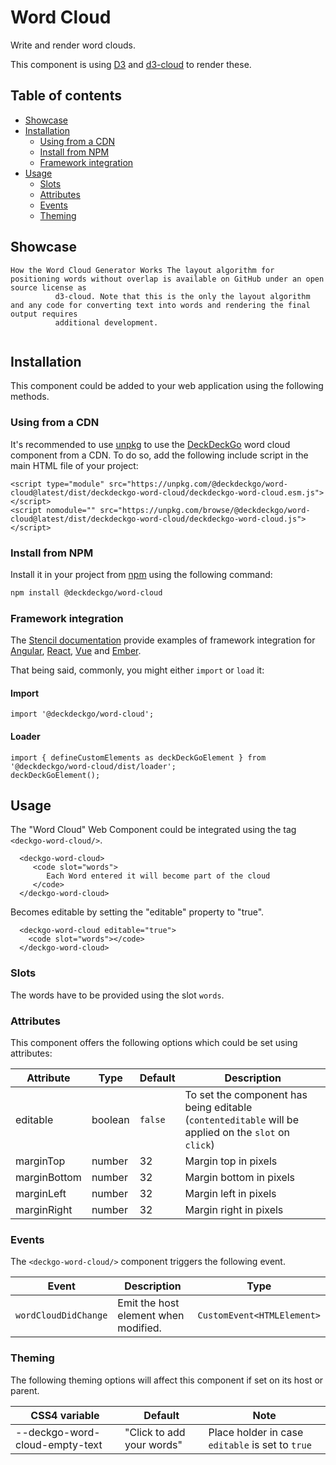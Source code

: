 # Word Cloud

Write and render word clouds.

This component is using [D3](https://d3js.org/) and [d3-cloud](https://github.com/jasondavies/d3-cloud) to render these.

## Table of contents

- [Showcase](#app-components-word-cloud-showcase)
- [Installation](#app-components-word-cloud-installation)
  - [Using from a CDN](#app-components-word-cloud-from-a-cdn)
  - [Install from NPM](#app-components-word-cloud-from-npm)
  - [Framework integration](#app-components-word-cloud-framework-integration)
- [Usage](#app-components-word-cloud-usage)
  - [Slots](#app-components-word-cloud-slots)
  - [Attributes](#app-components-word-cloud-attributes)
  - [Events](#app-components-word-cloud-events)
  - [Theming](#app-components-word-cloud-theming)

## Showcase

<div style={{position: 'relative', width: '560px', height: '560px'}}>
      <deckgo-word-cloud>
        <code slot="words"
          >How the Word Cloud Generator Works The layout algorithm for positioning words without overlap is available on GitHub under an open source license as
          d3-cloud. Note that this is the only the layout algorithm and any code for converting text into words and rendering the final output requires
          additional development.
        </code>
      </deckgo-word-cloud>
</div>

## Installation

This component could be added to your web application using the following methods.

### Using from a CDN

It's recommended to use [unpkg](https://unpkg.com/) to use the [DeckDeckGo] word cloud component from a CDN. To do so, add the following include script in the main HTML file of your project:

```
<script type="module" src="https://unpkg.com/@deckdeckgo/word-cloud@latest/dist/deckdeckgo-word-cloud/deckdeckgo-word-cloud.esm.js"></script>
<script nomodule="" src="https://unpkg.com/browse/@deckdeckgo/word-cloud@latest/dist/deckdeckgo-word-cloud/deckdeckgo-word-cloud.js"></script>
```

### Install from NPM

Install it in your project from [npm](https://www.npmjs.com/package/@deckdeckgo/word-cloud) using the following command:

```bash
npm install @deckdeckgo/word-cloud
```

### Framework integration

The [Stencil documentation](https://stenciljs.com/docs/overview) provide examples of framework integration for [Angular](https://stenciljs.com/docs/angular), [React](https://stenciljs.com/docs/react), [Vue](https://stenciljs.com/docs/vue) and [Ember](https://stenciljs.com/docs/ember).

That being said, commonly, you might either `import` or `load` it:

#### Import

```
import '@deckdeckgo/word-cloud';
```

#### Loader

```
import { defineCustomElements as deckDeckGoElement } from '@deckdeckgo/word-cloud/dist/loader';
deckDeckGoElement();
```

## Usage

The "Word Cloud" Web Component could be integrated using the tag `<deckgo-word-cloud/>`.

```
  <deckgo-word-cloud>
     <code slot="words">
        Each Word entered it will become part of the cloud
     </code>
  </deckgo-word-cloud>
```

Becomes editable by setting the "editable" property to "true".

```
  <deckgo-word-cloud editable="true">
    <code slot="words"></code>
  </deckgo-word-cloud>
```

### Slots

The words have to be provided using the slot `words`.

### Attributes

This component offers the following options which could be set using attributes:

| Attribute    | Type    | Default | Description                                                                                          |
| ------------ | ------- | ------- | ---------------------------------------------------------------------------------------------------- |
| editable     | boolean | `false` | To set the component has being editable (`contenteditable` will be applied on the `slot` on `click`) |
| marginTop    | number  | 32      | Margin top in pixels                                                                                 |
| marginBottom | number  | 32      | Margin bottom in pixels                                                                              |
| marginLeft   | number  | 32      | Margin left in pixels                                                                                |
| marginRight  | number  | 32      | Margin right in pixels                                                                               |

### Events

The `<deckgo-word-cloud/>` component triggers the following event.

| Event                | Description                          | Type                       |
| -------------------- | ------------------------------------ | -------------------------- |
| `wordCloudDidChange` | Emit the host element when modified. | `CustomEvent<HTMLElement>` |

### Theming

The following theming options will affect this component if set on its host or parent.

| CSS4 variable                  | Default                   | Note                                             |
| ------------------------------ | ------------------------- | ------------------------------------------------ |
| --deckgo-word-cloud-empty-text | "Click to add your words" | Place holder in case `editable` is set to `true` |

[deckdeckgo]: https://deckdeckgo.com
